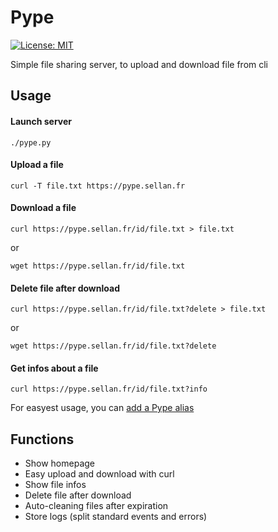 # Pype

[![License: MIT](https://img.shields.io/badge/License-MIT-yellow.svg)](https://github.com/sellan/Pype/blob/master/LICENSE)

Simple file sharing server, to upload and download file from cli

## Usage

#### Launch server
```
./pype.py
```

#### Upload a file
```
curl -T file.txt https://pype.sellan.fr
```

#### Download a file
```
curl https://pype.sellan.fr/id/file.txt > file.txt
```
or
```
wget https://pype.sellan.fr/id/file.txt
```

#### Delete file after download
```
curl https://pype.sellan.fr/id/file.txt?delete > file.txt
```
or
```
wget https://pype.sellan.fr/id/file.txt?delete
```

#### Get infos about a file
```
curl https://pype.sellan.fr/id/file.txt?info
```

For easyest usage, you can [add a Pype alias](https://gist.github.com/sellan/ed494a4fc4060b12c3da323c34d02cec)

## Functions

* Show homepage
* Easy upload and download with curl
* Show file infos
* Delete file after download
* Auto-cleaning files after expiration
* Store logs (split standard events and errors)
